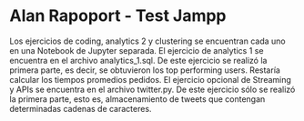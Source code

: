 # Alan Rapoport - Test Jampp
Los ejercicios de coding, analytics 2 y clustering se encuentran cada uno en una Notebook de Jupyter separada.
El ejercicio de analytics 1 se encuentra en el archivo analytics_1.sql. De este ejercicio se realizó la primera parte, es decir, se obtuvieron los top performing users. Restaría calcular los tiempos promedios pedidos.
El ejercicio opcional de Streaming y APIs se encuentra en el archivo twitter.py. De este ejercicio sólo se realizó la primera parte, esto es, almacenamiento de tweets que contengan determinadas cadenas de caracteres.
